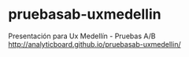 # pruebasab-uxmedellin
Presentación para Ux Medellín - Pruebas A/B
http://analyticboard.github.io/pruebasab-uxmedellin/
